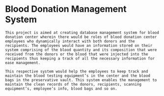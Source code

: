 # Blood Donation Management System

	This project is aimed at creating database management system for blood donation center wherein there would be roles of blood donation center employees who dynamically interact with both donors and the recipients. The employees would have an information stored on their system comprising of the blood quantity and its composition that were received from the donors or the blood that were injected into the recipients thus keeping a track of all the necessary information for ease management.

	This respective system would help the employees to keep track and maintain the blood testing equipment’s in the center and the blood bags in the preservative vault. This system enables the management to maintain the clean records of the donors, recipients, scanning equipment’s, employee’s info, blood bags and so on.
